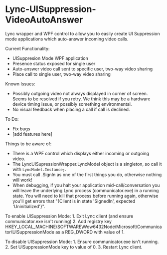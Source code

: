 Lync-UISuppression-VideoAutoAnswer
==================================

Lync wrapper and WPF control to allow you to easily create UI Suppression mode applications which auto-answer incoming video calls.


Current Functionality:
* UISuppresion Mode WPF application
* Presence status exposed for single user
* Auto-answer video call sent to specific user, two-way video sharing
* Place call to single user, two-way video sharing

Known Issues:
* Possibly outgoing video not always displayed in corner of screen. Seems to be resolved if you retry. We think this may be a hardware device timing issue, or possibly something environmental.
* No visual feedback when placing a call if call is declined.

To Do:
* Fix bugs
* [add features here]


Things to be aware of:

* There is a WPF control which displays either incoming or outgoing video.
* The LyncUISupressionWrapper.LyncModel object is a singleton, so call it with `LyncModel.Instance;`.
* You must call .SignIn as one of the first things you do, otherwise nothing will work!
* When debugging, if you halt your application mid-call/conversation you will leave the underlying Lync process (communicator.exe) in a running state. You will need to kill that process before running again, otherwise you'll get errors that "{Client is in state 'SignedIn', expected 'Uninitialized'}".


To enable UISuppression Mode:
	1. Exit Lync client (and ensure communicator.exe isn't running)
	2. Add registry key HKEY_LOCAL_MACHINE\SOFTWARE\Wow6432Node\Microsoft\Communicator\UISuppressionMode as a REG_DWORD with value of 1.
	
To disable UISuppression Mode:
	1. Ensure communicator.exe isn't running.
	2. Set UISuppressionMode key to value of 0.
	3. Restart Lync client.
